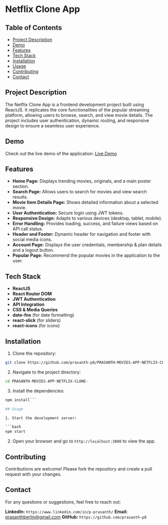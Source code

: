 # Netflix Clone App

## Table of Contents

- [Project Description](#project-description)
- [Demo](#demo)
- [Features](#features)
- [Tech Stack](#tech-stack)
- [Installation](#installation)
- [Usage](#usage)
- [Contributing](#contributing)
- [Contact](#contact)

## Project Description

The Netflix Clone App is a frontend development project built using ReactJS. 
It replicates the core functionalities of the popular streaming platform, allowing users to browse, search, and view movie details. 
The project includes user authentication, dynamic routing, and responsive design to ensure a seamless user experience.

## Demo

Check out the live demo of the application: [Live Demo](https://prasanthnetflix.ccbp.tech)

## Features

- **Home Page:** Displays trending movies, originals, and a main poster section.
- **Search Page:** Allows users to search for movies and view search results.
- **Movie Item Details Page:** Shows detailed information about a selected movie.
- **User Authentication:** Secure login using JWT tokens.
- **Responsive Design:** Adapts to various devices (desktop, tablet, mobile).
- **Error Handling:** Provides loading, success, and failure views based on API call status.
- **Header and Footer:** Dynamic header for navigation and footer with social media icons.
- **Account Page:** Displays the user credentials, membership & plan details and a logout button.
- **Popular Page:** Recommend the popular movies in the application to the user. 

## Tech Stack

- **ReactJS**
- **React Router DOM**
- **JWT Authentication**
- **API Integration**
- **CSS & Media Queries**
- **date-fns** (for date formatting)
- **react-slick** (for sliders)
- **react-icons** (for icons)

## Installation

1. Clone the repository:

```bash
git clone https://github.com/prasanth-p8/PRASANTH-MOVIES-APP-NETFLIX-CLONE-.git
```

2. Navigate to the project directory:

```bash
cd PRASANTH-MOVIES-APP-NETFLIX-CLONE-
```

3. Install the dependencies:

```bash
npm install```

## Usage

1. Start the development server:

```bash
npm start
```

2. Open your browser and go to `http://localhost:3000` to view the app.

## Contributing

Contributions are welcome! Please fork the repository and create a pull request with your changes.

## Contact

For any questions or suggestions, feel free to reach out:

**LinkedIn:** `https://www.linkedin.com/in/p-prasanth/`
**Email:** prasanthberlin@gmail.com
**GitHub:** `https://github.com/prasanth-p8`